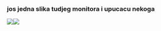### jos jedna slika tudjeg monitora i upucacu nekoga
![](https://media.giphy.com/media/3og0ICJy5uWPzPrIiY/giphy.gif)![](https://media.giphy.com/media/ej1Kl0PKI87IhBz4zR/giphy.gif)
